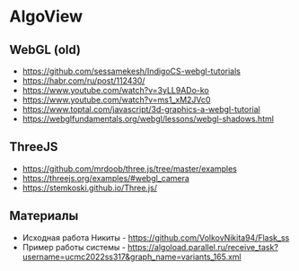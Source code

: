 # AlgoView

## WebGL (old)

* <https://github.com/sessamekesh/IndigoCS-webgl-tutorials>
* <https://habr.com/ru/post/112430/>
* <https://www.youtube.com/watch?v=3yLL9ADo-ko>
* <https://www.youtube.com/watch?v=ms1_xM2JVc0>
* <https://www.toptal.com/javascript/3d-graphics-a-webgl-tutorial>
* <https://webglfundamentals.org/webgl/lessons/webgl-shadows.html>

## ThreeJS

* <https://github.com/mrdoob/three.js/tree/master/examples>
* <https://threejs.org/examples/#webgl_camera>
* <https://stemkoski.github.io/Three.js/>

## Материалы

* Исходная работа Никиты - <https://github.com/VolkovNikita94/Flask_ss>
* Пример работы системы - <https://algoload.parallel.ru/receive_task?username=ucmc2022ss317&graph_name=variants_165.xml>
